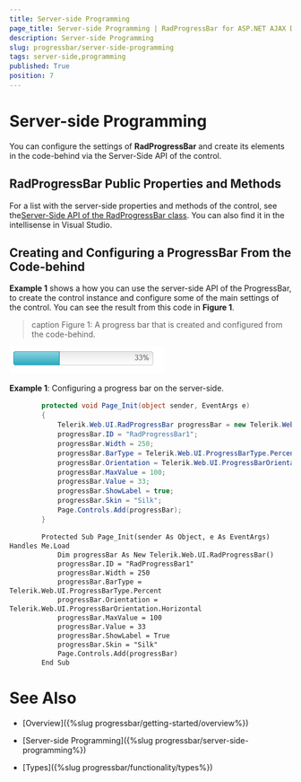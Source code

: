 ```yaml
---
title: Server-side Programming
page_title: Server-side Programming | RadProgressBar for ASP.NET AJAX Documentation
description: Server-side Programming
slug: progressbar/server-side-programming
tags: server-side,programming
published: True
position: 7
---
```


# Server-side Programming



You can configure the settings of **RadProgressBar** and create its elements in the code-behind via the Server-Side API of the control.

## RadProgressBar Public Properties and Methods

For a list with the server-side properties and methods of the control, see the[Server-Side API of the RadProgressBar class](http://www.telerik.com/help/aspnet-ajax/t_telerik_web_ui_radprogressbar.html). You can also find it in the intellisense in Visual Studio.

## Creating and Configuring a ProgressBar From the Code-behind

**Example 1** shows a how you can use the server-side API of the ProgressBar, to create the control instance and configure some of the main	settings of the control. You can see the result from this code in **Figure 1**.
>caption Figure 1: A progress bar that is created and configured from the code-behind.

![programmatically-created-progress-bar](images/programmatically-created-progress-bar.png)

**Example 1**: Configuring a progress bar on the server-side.



````C#
		protected void Page_Init(object sender, EventArgs e)
		{
			Telerik.Web.UI.RadProgressBar progressBar = new Telerik.Web.UI.RadProgressBar();
			progressBar.ID = "RadProgressBar1";
			progressBar.Width = 250;
			progressBar.BarType = Telerik.Web.UI.ProgressBarType.Percent;
			progressBar.Orientation = Telerik.Web.UI.ProgressBarOrientation.Horizontal;
			progressBar.MaxValue = 100;
			progressBar.Value = 33;
			progressBar.ShowLabel = true;
			progressBar.Skin = "Silk";
			Page.Controls.Add(progressBar);
		}
````
````VB
		Protected Sub Page_Init(sender As Object, e As EventArgs) Handles Me.Load
			Dim progressBar As New Telerik.Web.UI.RadProgressBar()
			progressBar.ID = "RadProgressBar1"
			progressBar.Width = 250
			progressBar.BarType = Telerik.Web.UI.ProgressBarType.Percent
			progressBar.Orientation = Telerik.Web.UI.ProgressBarOrientation.Horizontal
			progressBar.MaxValue = 100
			progressBar.Value = 33
			progressBar.ShowLabel = True
			progressBar.Skin = "Silk"
			Page.Controls.Add(progressBar)
		End Sub
````


# See Also

 * [Overview]({%slug progressbar/getting-started/overview%})

 * [Server-side Programming]({%slug progressbar/server-side-programming%})

 * [Types]({%slug progressbar/functionality/types%})
